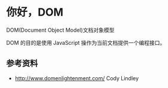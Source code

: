 # 你好，DOM

DOM(Document Object Model)文档对象模型

DOM 的目的是使用 JavaScript 操作为当前文档提供一个编程接口。

## 参考资料

- http://www.domenlightenment.com/ Cody Lindley
